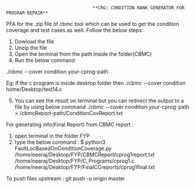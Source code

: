                                      **CRG: CONDITION RANK GENERATOR FOR PROGRAM REPAIR**

PFA for the .zip file of cbmc tool which can be used to get the condition coverage and test cases as well. Follow the below steps:

1. Dowload the file
2. Unzip the file
3. Open the terminal from the path inside the folder(CBMC)
4. Run the below command

./cbmc --cover condition your-cprog-path

Eg: if the c program is inside desktop folder then 
 ./cbmc --cover condition home/Desktop/test14.c

5. You can see the result on terminal but you can redirect the output to a file by using below command
./cbmc --cover condition your-cprog-path > /cbmcReport-path/ConditionCovReport.txt


For generating info(Final Report) from CBMC report :
1. open terminal in the folder FYP
2. type the below command :
	$ python3 FaultLocBasedOnConditionCoverage.py /home/neeraj/Desktop/FYP/CBMCReport/cprog1report.txt /home/neeraj/Desktop/FYP/C_Programs/cprog1.c /home/neeraj/Desktop/FYP/FinalCCreports/cprog1final.txt
	
To push files upstream : git push -u origin master
